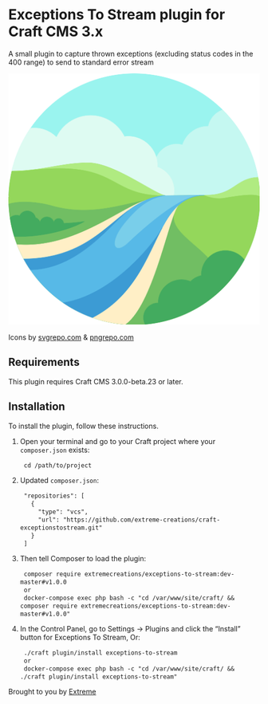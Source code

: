 # Exceptions To Stream plugin for Craft CMS 3.x

A small plugin to capture thrown exceptions (excluding status codes in the 400 range) to send to standard error stream

![Screenshot](resources/img/plugin-logo.png)

Icons by [svgrepo.com](https://www.svgrepo.com/svg/38944/river) & [pngrepo.com](https://www.pngrepo.com/svg/129426/river)

## Requirements

This plugin requires Craft CMS 3.0.0-beta.23 or later.

## Installation

To install the plugin, follow these instructions.

1. Open your terminal and go to your Craft project where your `composer.json` exists:

        cd /path/to/project

2. Updated `composer.json`:

        "repositories": [
          {
            "type": "vcs",
            "url": "https://github.com/extreme-creations/craft-exceptionstostream.git"
          }
        ]

3. Then tell Composer to load the plugin:

        composer require extremecreations/exceptions-to-stream:dev-master#v1.0.0
        or
        docker-compose exec php bash -c "cd /var/www/site/craft/ && composer require extremecreations/exceptions-to-stream:dev-master#v1.0.0"

4. In the Control Panel, go to Settings → Plugins and click the “Install” button for Exceptions To Stream, Or:

        ./craft plugin/install exceptions-to-stream
        or
        docker-compose exec php bash -c "cd /var/www/site/craft/ && ./craft plugin/install exceptions-to-stream"

Brought to you by [Extreme](https://madebyextreme.com/)
